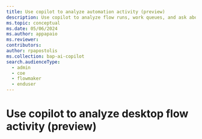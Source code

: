 ```yaml
---
title: Use copilot to analyze automation activity (preview)
description: Use copilot to analyze flow runs, work queues, and ask about general product feature questions in natural language. 
ms.topic: conceptual
ms.date: 05/06/2024
ms.author: appapaio
ms.reviewer: 
contributors:
author: rpapostolis
ms.collection: bap-ai-copilot
search.audienceType: 
  - admin
  - coe
  - flowmaker
  - enduser
---
```

# Use copilot to analyze desktop flow activity (preview)